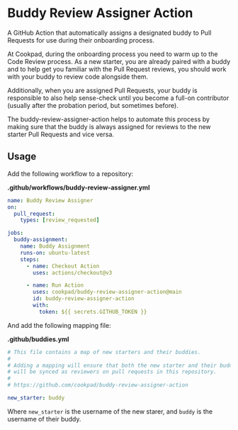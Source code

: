 # Buddy Review Assigner Action

A GitHub Action that automatically assigns a designated buddy to Pull Requests for use during their onboarding process.

At Cookpad, during the onboarding process you need to warm up to the Code Review process. As a new starter, you are already paired with a buddy and to help get you familiar with the Pull Request reviews, you should work with your buddy to review code alongside them.

Additionally, when you are assigned Pull Requests, your buddy is responsible to also help sense-check until you become a full-on contributor (usually after the probation period, but sometimes before).

The buddy-review-assigner-action helps to automate this process by making sure that the buddy is always assigned for reviews to the new starter Pull Requests and vice versa.

## Usage

Add the following workflow to a repository:

**.github/workflows/buddy-review-assigner.yml**

```yml
name: Buddy Review Assigner
on:
  pull_request:
    types: [review_requested]

jobs:
  buddy-assignment:
    name: Buddy Assignment
    runs-on: ubuntu-latest
    steps:
      - name: Checkout Action
        uses: actions/checkout@v3

      - name: Run Action
        uses: cookpad/buddy-review-assigner-action@main
        id: buddy-review-assigner-action
        with:
          token: ${{ secrets.GITHUB_TOKEN }}

```

And add the following mapping file:

**.github/buddies.yml**

```yml
# This file contains a map of new starters and their buddies.
#
# Adding a mapping will ensure that both the new starter and their buddy
# will be synced as reviewers on pull requests in this repository.
#
# https://github.com/cookpad/buddy-review-assigner-action

new_starter: buddy
```

Where `new_starter` is the username of the new starer, and `buddy` is the username of their buddy.
